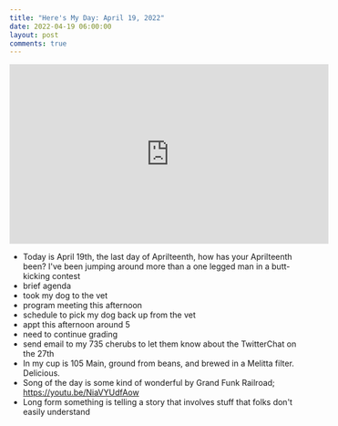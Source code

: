 ```yaml
---
title: "Here's My Day: April 19, 2022"
date: 2022-04-19 06:00:00
layout: post
comments: true
---
```


<iframe width="560" height="315" src="https://www.youtube.com/embed/NHJkA6MKGfM" title="YouTube video player" frameborder="0" allow="accelerometer; autoplay; clipboard-write; encrypted-media; gyroscope; picture-in-picture" allowfullscreen></iframe>

- Today is April 19th, the last day of Aprilteenth, how has your Aprilteenth been? I've been jumping around more than a one legged man in a butt-kicking contest
- brief agenda
- took my dog to the vet
- program meeting this afternoon
- schedule to pick my dog back up from the vet
- appt this afternoon around 5
- need to continue grading
- send email to my 735 cherubs to let them know about the TwitterChat on the 27th
- In my cup is 105 Main, ground from beans, and brewed in a Melitta filter. Delicious.
- Song of the day is some kind of wonderful by Grand Funk Railroad;  https://youtu.be/NiaVYUdfAow
- Long form something is telling a story that involves stuff that folks don't easily understand